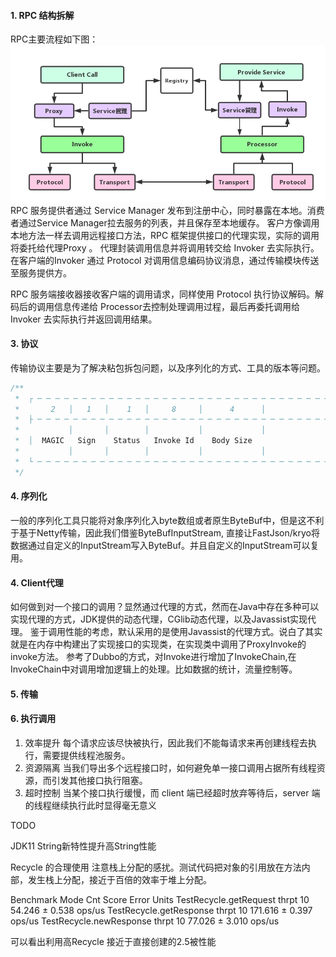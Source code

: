 #### 1. RPC 结构拆解
RPC主要流程如下图：
![](rpc.png)
RPC 服务提供者通过 Service Manager 发布到注册中心，同时暴露在本地。消费者通过Service Manager拉去服务的列表，并且保存至本地缓存。
客户方像调用本地方法一样去调用远程接口方法，RPC 框架提供接口的代理实现，实际的调用将委托给代理Proxy 。
代理封装调用信息并将调用转交给 Invoker 去实际执行。在客户端的Invoker 通过 Protocol 对调用信息编码协议消息，通过传输模块传送至服务提供方。

RPC 服务端接收器接收客户端的调用请求，同样使用 Protocol 执行协议解码。解码后的调用信息传递给 Processor去控制处理调用过程，最后再委托调用给 Invoker 去实际执行并返回调用结果。
#### 3. 协议
传输协议主要是为了解决粘包拆包问题，以及序列化的方式、工具的版本等问题。
```java
/**
 *  ┌ ─ ─ ─ ─ ─ ─ ─ ─ ─ ─ ─ ─ ─ ─ ─ ─ ─ ─ ─ ─ ─ ─ ─ ─ ─ ─ ─ ─ ─ ─ ─ ─ ─ ─ ─ ─ ─ ─ ─ ─ ─ ─ ─ ─ ─ ─ ─ ┐
 *       2   │   1   │    1   │     8     │      4      │
 *  ├ ─ ─ ─ ─ ─ ─ ─ ─ ─ ─ ─ ─ ─ ─ ─ ─ ─ ─ ─ ─ ─ ─ ─ ─ ─ ─ ─ ─ ─ ─ ─ ─ ─ ─ ─ ─ ─ ─ ─ ─ ─ ─ ─ ─ ─ ─ ─ ┤
 *           │       │        │           │             │
 *  │  MAGIC   Sign    Status   Invoke Id    Body Size                    Body Content              │
 *           │       │        │           │             │
 *  └ ─ ─ ─ ─ ─ ─ ─ ─ ─ ─ ─ ─ ─ ─ ─ ─ ─ ─ ─ ─ ─ ─ ─ ─ ─ ─ ─ ─ ─ ─ ─ ─ ─ ─ ─ ─ ─ ─ ─ ─ ─ ─ ─ ─ ─ ─ ─ ┘
 */
```
#### 4. 序列化

一般的序列化工具只能将对象序列化入byte数组或者原生ByteBuf中，但是这不利于基于Netty传输，因此我们借鉴ByteBufInputStream,
直接让FastJson/kryo将数据通过自定义的InputStream写入ByteBuf。并且自定义的InputStream可以复用。
#### 4. Client代理
如何做到对一个接口的调用？显然通过代理的方式，然而在Java中存在多种可以实现代理的方式，JDK提供的动态代理，CGlib动态代理，以及Javassist实现代理。
鉴于调用性能的考虑，默认采用的是使用Javassist的代理方式。说白了其实就是在内存中构建出了实现接口的实现类，在实现类中调用了ProxyInvoke的invoke方法。
参考了Dubbo的方式，对Invoke进行增加了InvokeChain,在InvokeChain中对调用增加逻辑上的处理。比如数据的统计，流量控制等。

#### 5. 传输
#### 6. 执行调用
1. 效率提升
   每个请求应该尽快被执行，因此我们不能每请求来再创建线程去执行，需要提供线程池服务。
2. 资源隔离
   当我们导出多个远程接口时，如何避免单一接口调用占据所有线程资源，而引发其他接口执行阻塞。
3. 超时控制
   当某个接口执行缓慢，而 client 端已经超时放弃等待后，server 端的线程继续执行此时显得毫无意义


TODO

JDK11 String新特性提升高String性能


Recycle 的合理使用
注意栈上分配的感扰。测试代码把对象的引用放在方法内部，发生栈上分配，接近于百倍的效率于堆上分配。

Benchmark                 Mode  Cnt    Score   Error   Units
TestRecycle.getRequest   thrpt   10   54.246 ± 0.538  ops/us
TestRecycle.getResponse  thrpt   10  171.616 ± 0.397  ops/us
TestRecycle.newResponse  thrpt   10   77.026 ± 3.010  ops/us

可以看出利用高Recycle 接近于直接创建的2.5被性能